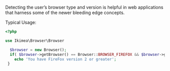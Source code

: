 Detecting the user’s browser type and version is helpful in web applications that harness some of the newer bleeding edge concepts.


Typical Usage:

```php
<?php

use Ikimea\Browser\Browser

  $browser = new Browser();
  if( $browser->getBrowser() == Browser::BROWSER_FIREFOX && $browser->getVersion() >= 2 ) {
   	echo 'You have FireFox version 2 or greater';
 }

```
